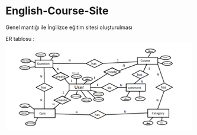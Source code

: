 # English-Course-Site
Genel mantığı ile İngilizce eğitim sitesi oluşturulması

ER tablosu : 
![](ER%20tablosu/ER%20tablosu.png)
